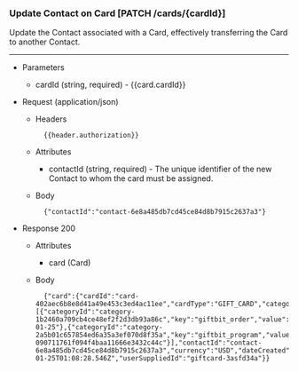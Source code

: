 ### Update Contact on Card [PATCH /cards/{cardId}]
Update the Contact associated with a Card, effectively transferring the Card to another Contact.

---
+ Parameters 
    + cardId (string, required) - {{card.cardId}}

+ Request (application/json)
    + Headers
    
            {{header.authorization}}
            
    + Attributes
        + contactId (string, required) - The unique identifier of the new Contact to whom the card must be assigned.
            
    + Body
    
            {"contactId":"contact-6e8a485db7cd45ce84d8b7915c2637a3"}

+ Response 200

    + Attributes 
        + card (Card)

    + Body
        
            {"card":{"cardId":"card-402aec6b8e8d41a49e453c3ed4ac11ee","cardType":"GIFT_CARD","categories":[{"categoryId":"category-1b2460a709cb4ce48ef2f2d3db93a86c","key":"giftbit_order","value":"2018-01-25"},{"categoryId":"category-2a5b01c657854ed6a35a3ef070d8f35a","key":"giftbit_program","value":"program-090711761f094f4baa11666e3432c44c"}],"contactId":"contact-6e8a485db7cd45ce84d8b7915c2637a3","currency":"USD","dateCreated":"2018-01-25T01:08:28.546Z","userSuppliedId":"giftcard-3asfd34a"}}
